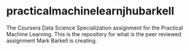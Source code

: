 # practicalmachinelearnjhubarkell
The Coursera Data Science Specialization assignment for the Practical Machine Learning.  This is the repository for what is the peer reviewed assignment Mark Barkell is creating.
